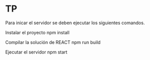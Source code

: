# TP
Para inicar el servidor se deben ejecutar los siguientes comandos.

Instalar el proyecto
npm install 

Compilar la solución de REACT
npm run build

Ejecutar el servidor
npm start
